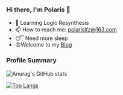 ### Hi there, I'm Polaris  👋

+ 🌱 Learning Logic Resynthesis
+ 📫 How to reach me: polarislfz@163.com
+ :sleeping: Need more sleep
+ :heart_eyes:Welcome to my [Blog](https://polarisjame.github.io/)

### Profile Summary

![Anurag's GitHub stats](https://github-readme-stats.vercel.app/api?username=Polarisjame&show_icons=true&theme=transparent)

[![Top Langs](https://github-readme-stats.vercel.app/api/top-langs/?username=Polarisjame&hide=JavaScript,HTML,CSS)](https://github.com/anuraghazra/github-readme-stats)

